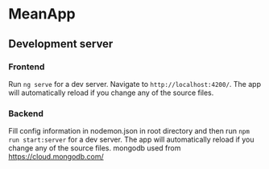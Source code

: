 # MeanApp

## Development server

### Frontend

Run `ng serve` for a dev server. Navigate to `http://localhost:4200/`. The app will automatically reload if you change any of the source files.

### Backend
Fill config information in nodemon.json in root directory and then run `npm run start:server` for a dev server. The app will automatically reload if you change any of the source files. mongodb used from https://cloud.mongodb.com/
